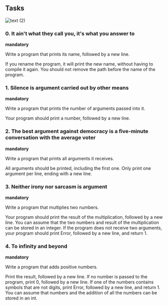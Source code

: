 ## Tasks

![text (2)](https://github.com/chloe0524/holbertonschool-low_level_programming/assets/127857895/472d8da1-676b-464e-aca7-354067f1f9eb)

### 0. It ain't what they call you, it's what you answer to

**mandatory**

Write a program that prints its name, followed by a new line.

If you rename the program, it will print the new name, without having to compile it again. You should not remove the path before the name of the program.

### 1. Silence is argument carried out by other means

**mandatory**

Write a program that prints the number of arguments passed into it.

Your program should print a number, followed by a new line.

### 2. The best argument against democracy is a five-minute conversation with the average voter

**mandatory**

Write a program that prints all arguments it receives.

All arguments should be printed, including the first one. Only print one argument per line, ending with a new line.

### 3. Neither irony nor sarcasm is argument

**mandatory**

Write a program that multiplies two numbers.

Your program should print the result of the multiplication, followed by a new line. You can assume that the two numbers and result of the multiplication can be stored in an integer. If the program does not receive two arguments, your program should print Error, followed by a new line, and return 1.

### 4. To infinity and beyond

**mandatory**

Write a program that adds positive numbers.

Print the result, followed by a new line. If no number is passed to the program, print 0, followed by a new line. If one of the numbers contains symbols that are not digits, print Error, followed by a new line, and return 1. You can assume that numbers and the addition of all the numbers can be stored in an int.

